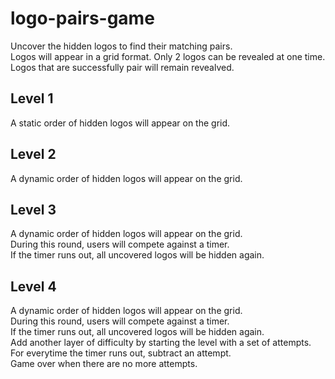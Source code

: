 # logo-pairs-game  
Uncover the hidden logos to find their matching pairs.  
Logos will appear in a grid format. Only 2 logos can be revealed at one time.  
Logos that are successfully pair will remain revealved.  
  
  
## Level 1  
A static order of hidden logos will appear on the grid.  
  
  
## Level 2  
A dynamic order of hidden logos will appear on the grid.  
  
  
## Level 3  
A dynamic order of hidden logos will appear on the grid.  
During this round, users will compete against a timer.  
If the timer runs out, all uncovered logos will be hidden again.  
  
  
## Level 4  
A dynamic order of hidden logos will appear on the grid.  
During this round, users will compete against a timer.  
If the timer runs out, all uncovered logos will be hidden again.  
Add another layer of difficulty by starting the level with a set of attempts.  
For everytime the timer runs out, subtract an attempt.  
Game over when there are no more attempts.  
  